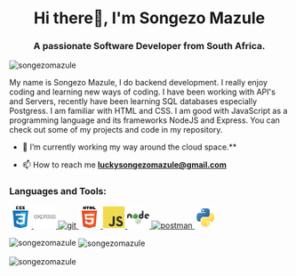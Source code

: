 <h1 align="center">Hi there👋, I'm Songezo Mazule</h1>
<h3 align="center">A passionate Software Developer from South Africa.</h3>

<p align="left"> <img src="https://komarev.com/ghpvc/?username=songezomazule&label=Profile%20views&color=0e75b6&style=flat" alt="songezomazule" /> </p>


My name is Songezo Mazule, I do backend development. I really enjoy coding and learning new ways of coding. I have been working with API's and Servers, recently have been learning SQL databases especially Postgress.
I am familiar with HTML and CSS.
I am good with JavaScript as a programming language and its frameworks NodeJS and Express.
You can check out some of my projects and code in my repository.

- 🌱 I’m currently working my way around the cloud space.**

- 📫 How to reach me **luckysongezomazule@gmail.com**

<p align="left">
</p>

<h3 align="left">Languages and Tools:</h3>
<p align="left"> <a href="https://www.w3schools.com/css/" target="_blank" rel="noreferrer"> <img src="https://raw.githubusercontent.com/devicons/devicon/master/icons/css3/css3-original-wordmark.svg" alt="css3" width="40" height="40"/> </a> <a href="https://expressjs.com" target="_blank" rel="noreferrer"> <img src="https://raw.githubusercontent.com/devicons/devicon/master/icons/express/express-original-wordmark.svg" alt="express" width="40" height="40"/> </a> <a href="https://git-scm.com/" target="_blank" rel="noreferrer"> <img src="https://www.vectorlogo.zone/logos/git-scm/git-scm-icon.svg" alt="git" width="40" height="40"/> </a> <a href="https://www.w3.org/html/" target="_blank" rel="noreferrer"> <img src="https://raw.githubusercontent.com/devicons/devicon/master/icons/html5/html5-original-wordmark.svg" alt="html5" width="40" height="40"/> </a> <a href="https://developer.mozilla.org/en-US/docs/Web/JavaScript" target="_blank" rel="noreferrer"> <img src="https://raw.githubusercontent.com/devicons/devicon/master/icons/javascript/javascript-original.svg" alt="javascript" width="40" height="40"/> </a> <a href="https://nodejs.org" target="_blank" rel="noreferrer"> <img src="https://raw.githubusercontent.com/devicons/devicon/master/icons/nodejs/nodejs-original-wordmark.svg" alt="nodejs" width="40" height="40"/> </a> <a href="https://postman.com" target="_blank" rel="noreferrer"> <img src="https://www.vectorlogo.zone/logos/getpostman/getpostman-icon.svg" alt="postman" width="40" height="40"/> </a> <a href="https://www.python.org" target="_blank" rel="noreferrer"> <img src="https://raw.githubusercontent.com/devicons/devicon/master/icons/python/python-original.svg" alt="python" width="40" height="40"/> </a> </p>

<p><img align="left" src="https://github-readme-stats.vercel.app/api/top-langs?username=songezomazule&show_icons=true&locale=en&layout=compact" alt="songezomazule" /></p>

<p>&nbsp;<img align="center" src="https://github-readme-stats.vercel.app/api?username=songezomazule&show_icons=true&locale=en" alt="songezomazule" /></p>

<p><img align="center" src="https://github-readme-streak-stats.herokuapp.com/?user=songezomazule&" alt="songezomazule" /></p>
